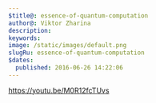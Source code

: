 ```yaml
---
$title@: essence-of-quantum-computation
author@: Viktor Zharina
description: 
keywords: 
image: /static/images/default.png
slugRu: essence-of-quantum-computation
$dates:
  published: 2016-06-26 14:22:06
---
```

https://youtu.be/M0R12fcTUvs